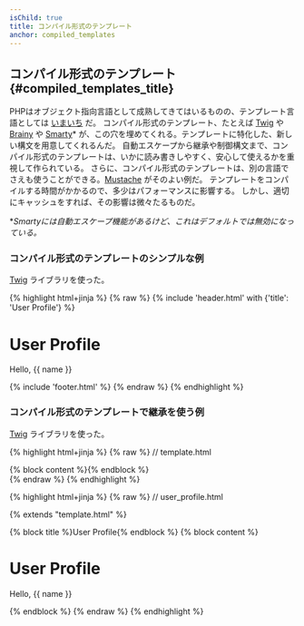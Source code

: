 ```yaml
---
isChild: true
title: コンパイル形式のテンプレート
anchor: compiled_templates
---
```


## コンパイル形式のテンプレート {#compiled_templates_title}

PHPはオブジェクト指向言語として成熟してきてはいるものの、テンプレート言語としては
[いまいち][article_templating_engines] だ。
コンパイル形式のテンプレート、たとえば [Twig] や [Brainy] や [Smarty]*
が、この穴を埋めてくれる。テンプレートに特化した、新しい構文を用意してくれるんだ。
自動エスケープから継承や制御構文まで、コンパイル形式のテンプレートは、いかに読み書きしやすく、安心して使えるかを重視して作られている。
さらに、コンパイル形式のテンプレートは、別の言語でさえも使うことができる。[Mustache] がそのよい例だ。
テンプレートをコンパイルする時間がかかるので、多少はパフォーマンスに影響する。
しかし、適切にキャッシュをすれば、その影響は微々たるものだ。

**Smartyには自動エスケープ機能があるけど、これはデフォルトでは無効になっている。*

### コンパイル形式のテンプレートのシンプルな例

[Twig] ライブラリを使った。

{% highlight html+jinja %}
{% raw %}
{% include 'header.html' with {'title': 'User Profile'} %}

<h1>User Profile</h1>
<p>Hello, {{ name }}</p>

{% include 'footer.html' %}
{% endraw %}
{% endhighlight %}

### コンパイル形式のテンプレートで継承を使う例

[Twig] ライブラリを使った。

{% highlight html+jinja %}
{% raw %}
// template.html

<html>
<head>
    <title>{% block title %}{% endblock %}</title>
</head>
<body>

<main>
    {% block content %}{% endblock %}
</main>

</body>
</html>
{% endraw %}
{% endhighlight %}

{% highlight html+jinja %}
{% raw %}
// user_profile.html

{% extends "template.html" %}

{% block title %}User Profile{% endblock %}
{% block content %}
    <h1>User Profile</h1>
    <p>Hello, {{ name }}</p>
{% endblock %}
{% endraw %}
{% endhighlight %}


[article_templating_engines]: http://fabien.potencier.org/article/34/templating-engines-in-php
[Twig]: http://twig.sensiolabs.org/
[Brainy]: https://github.com/box/brainy
[Smarty]: http://www.smarty.net/
[Mustache]: http://mustache.github.io/
